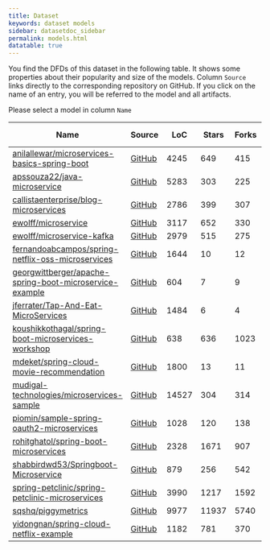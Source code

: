 ```yaml
---
title: Dataset
keywords: dataset models
sidebar: datasetdoc_sidebar
permalink: models.html
datatable: true
---
```


You find the DFDs of this dataset in the following table. It shows some properties about their popularity and size of the models. Column `Source` links directly to the corresponding repository on GitHub. If you click on the name of an entry, you will be referred to the model and all artifacts.

Please select a model in column `Name`

<div class="datatable-begin"></div>

Name | Source | LoC | Stars | Forks | DFD Items | Technologies
-- | -- | -- | -- | -- | -- | --
[anilallewar/microservices-basics-spring-boot](anilallewar_microservices-basics-spring-boot.html) | [GitHub](https://github.com/anilallewar/microservices-basics-spring-boot) | 4245 | 649 | 415 | 149 | 11
[apssouza22/java-microservice](apssouza22_java-microservice.html) | [GitHub](https://github.com/apssouza22/java-microservice) | 5283 | 303 | 225 | 149 | 12
[callistaenterprise/blog-microservices](callistaenterprise_blog-microservices.html) | [GitHub](https://github.com/callistaenterprise/blog-microservices) | 2786 | 399 | 307 | 175 | 14
[ewolff/microservice](ewolff_microservice.html) | [GitHub](https://github.com/ewolff/microservice) | 3117 | 652 | 330 | 66 | 6
[ewolff/microservice-kafka](ewolff_microservice-kafka.html) | [GitHub](https://github.com/ewolff/microservice-kafka) | 2979 | 515 | 275 | 76 | 5
[fernandoabcampos/spring-netflix-oss-microservices](fernandoabcampos_spring-netflix-oss-microservices.html) | [GitHub](https://github.com/fernandoabcampos/spring-netflix-oss-microservices) | 1644 | 10 | 12 | 110 | 8
[georgwittberger/apache-spring-boot-microservice-example](georgwittberger_apache-spring-boot-microservice-example.html) | [GitHub](https://github.com/georgwittberger/apache-spring-boot-microservice-example) | 604 | 7 | 9 | 29 | 2
[jferrater/Tap-And-Eat-MicroServices](jferrater_tap-and-eat-microservices.html) | [GitHub](https://github.com/jferrater/Tap-And-Eat-MicroServices) | 1484 | 6 | 4 | 88 | 6
[koushikkothagal/spring-boot-microservices-workshop](koushikkothagal_spring-boot-microservices-workshop.html) | [GitHub](https://github.com/koushikkothagal/spring-boot-microservices-workshop) | 638 | 636 | 1023 | 37 | 2
[mdeket/spring-cloud-movie-recommendation](mdeket_spring-cloud-movie-recommendation.html) | [GitHub](https://github.com/mdeket/spring-cloud-movie-recommendation) | 1800 | 13 | 11 | 122 | 7
[mudigal-technologies/microservices-sample](mudigal-technologies_microservices-sample.html) | [GitHub](https://github.com/mudigal-technologies/microservices-sample) | 14527 | 304 | 314 | 164 | 10
[piomin/sample-spring-oauth2-microservices](piomin_sample-spring-oauth2-microservices.html) | [GitHub](https://github.com/piomin/sample-spring-oauth2-microservices) | 1028 | 120 | 138 | 99 | 4
[rohitghatol/spring-boot-microservices](rohitghatol_spring-boot-microservices.html) | [GitHub](https://github.com/rohitghatol/spring-boot-microservices) | 2328 | 1671 | 907 | 137 | 8
[shabbirdwd53/Springboot-Microservice](shabbirdwd53_springboot-microservice.html) | [GitHub](https://github.com/shabbirdwd53/Springboot-Microservice) | 879 | 256 | 542 | 92 | 6
[spring-petclinic/spring-petclinic-microservices](spring-petclinic_spring-petclinic-microservices.html) | [GitHub](https://github.com/spring-petclinic/spring-petclinic-microservices) | 3990 | 1217 | 1592 | 129 | 12
[sqshq/piggymetrics](sqshq_piggymetrics.html) | [GitHub](https://github.com/sqshq/piggymetrics) | 9977 | 11937 | 5740 | 246 | 10
[yidongnan/spring-cloud-netflix-example](yidongnan_spring-cloud-netflix-example.html) | [GitHub](https://github.com/yidongnan/spring-cloud-netflix-example) | 1182 | 781 | 370 | 121 | 12

<div class="datatable-end"></div>
